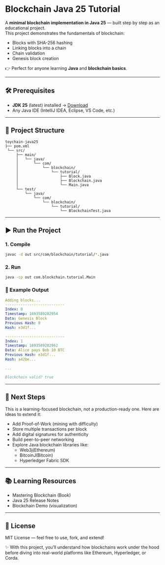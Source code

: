 # Blockchain Java 25 Tutorial

A **minimal blockchain implementation in Java 25** — built step by step as an educational project.  
This project demonstrates the fundamentals of blockchain:  
- Blocks with SHA-256 hashing  
- Linking blocks into a chain  
- Chain validation  
- Genesis block creation  

👉 Perfect for anyone learning **Java** and **blockchain basics**.  

---

## 🛠 Prerequisites
- **JDK 25** (latest) installed → [Download](https://jdk.java.net/25/)  
- Any Java IDE (IntelliJ IDEA, Eclipse, VS Code, etc.)  

---

## 📂 Project Structure
```
toychain-java25
├── pom.xml
 └── src/
     ├── main/
     │   └── java/
     │       └── com/
     │           └── blockchain/
     │               └── tutorial/
     │                   ├── Block.java
     │                   ├── Blockchain.java
     │                   └── Main.java
     └── test/
         └── java/
             └── com/
                 └── blockchain/
                     └── tutorial/
                         └── BlockchainTest.java
```

---

## ▶️ Run the Project

### 1. Compile
```bash
javac -d out src/com/blockchain/tutorial/*.java
```

### 2. Run
```bash
java -cp out com.blockchain.tutorial.Main
```

### 📖 Example Output
```yaml
Adding blocks...
---------------------------
Index: 0
Timestamp: 1693589282954
Data: Genesis Block
Previous Hash: 0
Hash: e3d1f...

---------------------------
Index: 1
Timestamp: 1693589282962
Data: Alice pays Bob 10 BTC
Previous Hash: e3d1f...
Hash: a42be...

...

Blockchain valid? true
```

---

## 🚀 Next Steps

This is a learning-focused blockchain, not a production-ready one.
Here are ideas to extend it:

  + Add Proof-of-Work (mining with difficulty)
  + Store multiple transactions per block
  + Add digital signatures for authenticity
  + Build peer-to-peer networking
  + Explore Java blockchain libraries like:
    + Web3j(Ethereum)
    + BitcoinJ(Bitcoin)
    + Hyperledger Fabric SDK

---

## 📚 Learning Resources

  + Mastering Blockchain (Book)
  + Java 25 Release Notes
  + Blockchain Demo (visualization)

---

## 📜 License
MIT License — feel free to use, fork, and extend!

✨ With this project, you’ll understand how blockchains work under the hood before diving into real-world platforms like Ethereum, Hyperledger, or Corda.
